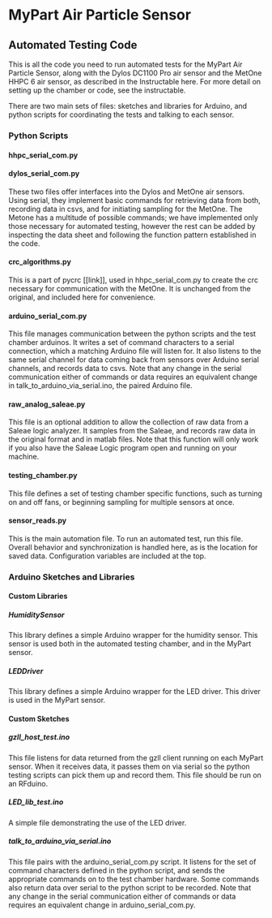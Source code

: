 MyPart Air Particle Sensor
==========================
Automated Testing Code
----------------------

This is all the code you need to run automated tests for the MyPart Air Particle Sensor, along with the Dylos DC1100 Pro air sensor and the MetOne HHPC 6 air sensor, as described in the Instructable here.  For more detail on setting up the chamber or code, see the instructable.

There are two main sets of files: sketches and libraries for Arduino, and python scripts for coordinating the tests and talking to each sensor. 

### Python Scripts

#### hhpc_serial_com.py
#### dylos_serial_com.py

These two files offer interfaces into the Dylos and MetOne air sensors.  Using serial, they implement basic commands for retrieving data from both, recording data in csvs, and for initiating sampling for the MetOne. The Metone has a multitude of possible commands; we have implemented only those necessary for automated testing, however the rest can be added by inspecting the data sheet and following the function pattern established in the code.

#### crc_algorithms.py 

This is a part of pycrc [[link]], used in hhpc_serial_com.py to create the crc necessary for communication with the MetOne.  It is unchanged from the original, and included here for convenience.

#### arduino_serial_com.py

This file manages communication between the python scripts and the test chamber arduinos. It writes a set of command characters to a serial connection, which a matching Arduino file will listen for.  It also listens to the same serial channel for data coming back from sensors over Arduino serial channels, and records data to csvs. Note that any change in the serial communication either of commands or data requires an equivalent change in talk_to_arduino_via_serial.ino, the paired Arduino file. 

#### raw_analog_saleae.py

This file is an optional addition to allow the collection of raw data from a Saleae logic analyzer. It samples from the Saleae, and records raw data in the original format and in matlab files.  Note that this function will only work if you also have the Saleae Logic program open and running on your machine.   

#### testing_chamber.py

This file defines a set of testing chamber specific functions, such as turning on and off fans, or beginning sampling for multiple sensors at once. 

#### sensor_reads.py

This is the main automation file.  To run an automated test, run this file. Overall behavior and synchronization is handled here, as is the location for saved data.  Configuration variables are included at the top.  


### Arduino Sketches and Libraries

#### Custom Libraries

##### HumiditySensor 

This library defines a simple Arduino wrapper for the  humidity sensor.  This sensor is used both in the automated testing chamber, and in the MyPart sensor.

##### LEDDriver

This library defines a simple Arduino wrapper for the   LED driver.  This driver is used in the MyPart sensor.


#### Custom Sketches

##### gzll_host_test.ino

This file listens for data returned from the gzll client running on each MyPart sensor.  When it receives data, it passes them on via serial so the python testing scripts can pick them up and record them.  This file should be run on an RFduino. 

##### LED_lib_test.ino

A simple file demonstrating the use of the LED driver. 

##### talk_to_arduino_via_serial.ino

This file pairs with the arduino_serial_com.py script.  It listens for the set of command characters defined in the python script, and sends the appropriate commands on to the test chamber hardware. Some commands also return data over serial to the python script to be recorded.  Note that any change in the serial communication either of commands or data requires an equivalent change in arduino_serial_com.py. 





